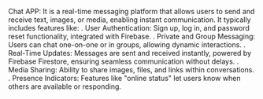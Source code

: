 Chat APP:
It is a real-time messaging platform that allows users to send and receive text, images, or media, enabling instant communication. It typically includes features like:
. User Authentication: Sign up, log in, and password reset functionality, integrated with Firebase.
. Private and Group Messaging: Users can chat one-on-one or in groups, allowing dynamic interactions.
. Real-Time Updates: Messages are sent and received instantly, powered by Firebase Firestore, ensuring seamless communication without delays.
. Media Sharing: Ability to share images, files, and links within conversations.
. Presence Indicators: Features like "online status" let users know when others are available or responding.
